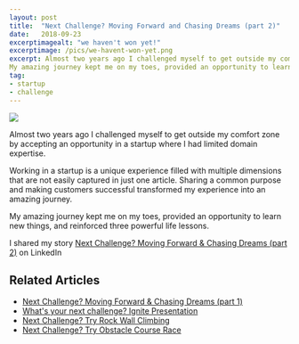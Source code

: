 ```yaml
---
layout: post
title:  "Next Challenge? Moving Forward and Chasing Dreams (part 2)"
date:   2018-09-23
excerptimagealt: "we haven't won yet!"
excerptimage: /pics/we-havent-won-yet.png
excerpt: Almost two years ago I challenged myself to get outside my comfort zone by accepting an opportunity in a startup where I had limited domain expertise.
My amazing journey kept me on my toes, provided an opportunity to learn new things, and reinforced three powerful life lessons. I shared my story on LinkedIn.
tag:
- startup
- challenge
---
```


<img src="http://harishvc.com/pics/we-havent-won-yet.png"/>

Almost two years ago I challenged myself to get outside my comfort zone by accepting an opportunity in a startup where I had limited domain expertise.

Working in a startup is a unique experience filled with multiple dimensions that are not easily captured in just one article. Sharing a common purpose and making customers successful transformed my experience into an amazing journey.

My amazing journey kept me on my toes, provided an opportunity to learn new things, and reinforced three powerful life lessons.

I shared my story [Next Challenge? Moving Forward & Chasing Dreams (part 2)](https://www.linkedin.com/pulse/next-challenge-moving-forward-chasing-dreams-part-2-chakravarthy/) on LinkedIn

## Related Articles 
* [Next Challenge? Moving Forward & Chasing Dreams (part 1)](https://www.linkedin.com/pulse/next-challenge-moving-forward-chasing-dreams-harish-chakravarthy) 
* [What's your next challenge? Ignite Presentation](http://harishvc.com/2015/04/30/whats-is-your-next-challenge/) 
* [Next Challenge? Try Rock Wall Climbing](http://t.co/ExzJ4x0RO8) 
* [Next Challenge? Try Obstacle Course Race](http://linkd.in/1H4PoVl) 
